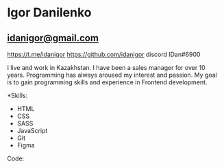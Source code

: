 # Igor Danilenko

## idanigor@gmail.com
https://t.me/idanigor
https://github.com/idanigor
discord IDan#6900

I live and work in Kazakhstan. I have been a sales manager for over 10 years. Programming has always aroused my interest and passion. My goal is to gain programming skills and experience in Frontend development.

*Skills:
+ HTML
+ CSS
+ SASS
+ JavaScript
+ Git
+ Figma

Code:


